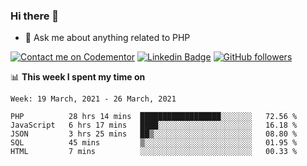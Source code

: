 ### Hi there 👋

<!--
**mustafaculban/mustafaculban** is a ✨ _special_ ✨ repository because its `README.md` (this file) appears on your GitHub profile.

Here are some ideas to get you started:

- 🌱 I’m currently learning ...
- 👯 I’m looking to collaborate on ...
- 🤔 I’m looking for help with ...
- 📫 How to reach me: ...
- 😄 Pronouns: ...
- ⚡ Fun fact: ...

-->
- 💬 Ask me about anything related to PHP

[![Contact me on Codementor](https://www.codementor.io/m-badges/karamusluk/book-session.svg)](https://www.codementor.io/@karamusluk?refer=badge)
[![Linkedin Badge](https://img.shields.io/badge/-Mustafa%20Culban-blue?style=social&logo=Linkedin&logoColor=blue&link=https://www.linkedin.com/in/mustafaculban/)](https://www.linkedin.com/in/mustafaculban/) 
[![GitHub followers](https://img.shields.io/github/followers/karamusluk?label=Follow&style=social)](https://github.com/karamusluk/?tab=follow)


📊 **This week I spent my time on**
<!--START_SECTION:waka-->
```text
Week: 19 March, 2021 - 26 March, 2021

PHP          28 hrs 14 mins  ██████████████████░░░░░░░   72.56 % 
JavaScript   6 hrs 17 mins   ████░░░░░░░░░░░░░░░░░░░░░   16.18 % 
JSON         3 hrs 25 mins   ██▒░░░░░░░░░░░░░░░░░░░░░░   08.80 % 
SQL          45 mins         ▒░░░░░░░░░░░░░░░░░░░░░░░░   01.95 % 
HTML         7 mins          ░░░░░░░░░░░░░░░░░░░░░░░░░   00.33 % 
```
<!--END_SECTION:waka-->

